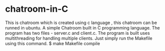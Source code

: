 # chatroom-in-C
This is chatroom which is created using c language , this chatroom can be runned in ubuntu.
 A simple Chatroom built in C programming language. The program has two files - server.c and client.c. The program is built uses multithreading for handling multiple clients.
Just simply run the Makefile using this command.
$ make Makefile compile
